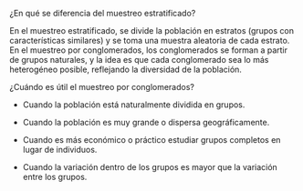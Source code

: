 ¿En qué se diferencia del muestreo estratificado?

En el muestreo estratificado, se divide la población en estratos (grupos con características similares) y se toma una muestra aleatoria de cada estrato. En el muestreo por conglomerados, los conglomerados se forman a partir de grupos naturales, y la idea es que cada conglomerado sea lo más heterogéneo posible, reflejando la diversidad de la población.

¿Cuándo es útil el muestreo por conglomerados?

- Cuando la población está naturalmente dividida en grupos. 

- Cuando la población es muy grande o dispersa geográficamente. 

- Cuando es más económico o práctico estudiar grupos completos en lugar de individuos. 

- Cuando la variación dentro de los grupos es mayor que la variación entre los grupos.

